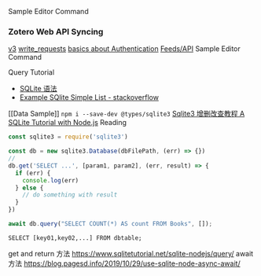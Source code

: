 Sample Editor Command
### Zotero Web API Syncing
[v3](https://www.zotero.org/support/dev/web_api/v3/start "dev:web_api:v3:start")
[write_requests](https://www.zotero.org/support/dev/web_api/v3/write_requests "dev:web_api:v3:write_requests")
[basics about Authentication](https://www.zotero.org/support/dev/web_api/v3/basics "dev:web_api:v3:basics")
[Feeds/API](https://www.zotero.org/settings/keys)
Sample Editor Command

Query Tutorial
- [SQLite 语法](https://www.runoob.com/sqlite/sqlite-syntax.html "SQLite 语法")
- [Example SQlite Simple List - stackoverflow ](https://stackoverflow.com/a/58521322)

[[Data Sample]]
`npm i --save-dev @types/sqlite3`
[Sqlite3 增删改查教程 A SQLite Tutorial with Node.js](https://stackabuse.com/a-sqlite-tutorial-with-node-js/)
Reading
```javascript
const sqlite3 = require('sqlite3')

const db = new sqlite3.Database(dbFilePath, (err) => {})
// 
db.get('SELECT ...', [param1, param2], (err, result) => {
  if (err) {
    console.log(err)
  } else {
    // do something with result
  }
})
```

```javascript
await db.query("SELECT COUNT(*) AS count FROM Books", []);
```

```
SELECT [key01,key02,...] FROM dbtable;
```

get and return 方法 https://www.sqlitetutorial.net/sqlite-nodejs/query/
await 方法 https://blog.pagesd.info/2019/10/29/use-sqlite-node-async-await/
